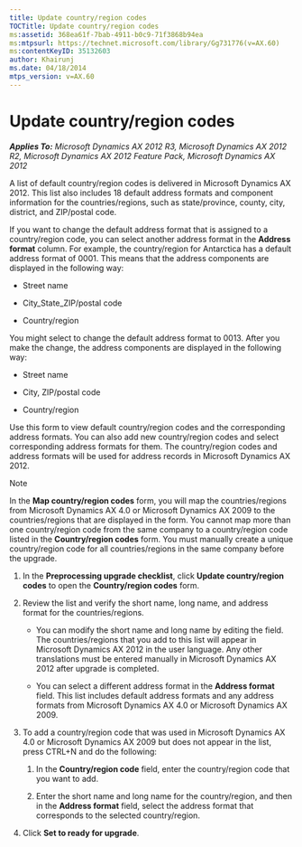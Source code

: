 ```yaml
---
title: Update country/region codes
TOCTitle: Update country/region codes
ms:assetid: 368ea61f-7bab-4911-b0c9-71f3868b94ea
ms:mtpsurl: https://technet.microsoft.com/library/Gg731776(v=AX.60)
ms:contentKeyID: 35132603
author: Khairunj
ms.date: 04/18/2014
mtps_version: v=AX.60
---
```


# Update country/region codes 


_**Applies To:** Microsoft Dynamics AX 2012 R3, Microsoft Dynamics AX 2012 R2, Microsoft Dynamics AX 2012 Feature Pack, Microsoft Dynamics AX 2012_

A list of default country/region codes is delivered in Microsoft Dynamics AX 2012. This list also includes 18 default address formats and component information for the countries/regions, such as state/province, county, city, district, and ZIP/postal code.

If you want to change the default address format that is assigned to a country/region code, you can select another address format in the **Address format** column. For example, the country/region for Antarctica has a default address format of 0001. This means that the address components are displayed in the following way:

  - Street name

  - City\_State\_ZIP/postal code

  - Country/region

You might select to change the default address format to 0013. After you make the change, the address components are displayed in the following way:

  - Street name

  - City, ZIP/postal code

  - Country/region

Use this form to view default country/region codes and the corresponding address formats. You can also add new country/region codes and select corresponding address formats for them. The country/region codes and address formats will be used for address records in Microsoft Dynamics AX 2012.


> [!NOTE]
> <P>In the <STRONG>Map country/region codes</STRONG> form, you will map the countries/regions from Microsoft Dynamics AX 4.0 or Microsoft Dynamics AX 2009 to the countries/regions that are displayed in the form. You cannot map more than one country/region code from the same company to a country/region code listed in the <STRONG>Country/region codes</STRONG> form. You must manually create a unique country/region code for all countries/regions in the same company before the upgrade.</P>



1.  In the **Preprocessing upgrade checklist**, click **Update country/region codes** to open the **Country/region codes** form.

2.  Review the list and verify the short name, long name, and address format for the countries/regions.
    
      - You can modify the short name and long name by editing the field. The countries/regions that you add to this list will appear in Microsoft Dynamics AX 2012 in the user language. Any other translations must be entered manually in Microsoft Dynamics AX 2012 after upgrade is completed.
    
      - You can select a different address format in the **Address format** field. This list includes default address formats and any address formats from Microsoft Dynamics AX 4.0 or Microsoft Dynamics AX 2009.

3.  To add a country/region code that was used in Microsoft Dynamics AX 4.0 or Microsoft Dynamics AX 2009 but does not appear in the list, press CTRL+N and do the following:
    
    1.  In the **Country/region code** field, enter the country/region code that you want to add.
    
    2.  Enter the short name and long name for the country/region, and then in the **Address format** field, select the address format that corresponds to the selected country/region.

4.  Click **Set to ready for upgrade**.

  


